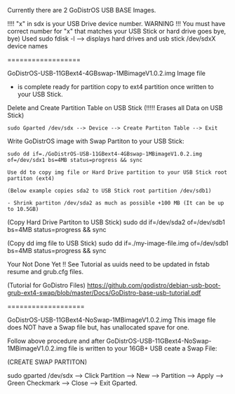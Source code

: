 Currently there are 2 GoDistrOS USB BASE Images.

!!!! "x" in sdx is your USB Drive device number. 
WARNING !!! You must have correct number for "x" that matches your USB Stick or hard drive goes bye, bye)
   Used sudo fdisk -l  --> displays hard drives and usb stick /dev/sdxX device names
   
==================

GoDistrOS-USB-11GBext4-4GBswap-1MBimageV1.0.2.img  Image file 
  - is complete ready for partition copy to ext4 partition once written to your USB Stick.

  Delete and Create Partition Table on USB Stick (!!!!! Erases all Data on USB Stick)
  
    sudo Gparted /dev/sdx --> Device --> Create Partiton Table --> Exit
  
  Write GoDistrOS image with Swap Partiton to your USB Stick:
  
    sudo dd if=./GoDistrOS-USB-11GBext4-4GBswap-1MBimageV1.0.2.img of=/dev/sdx1 bs=4MB status=progress && sync
    
    Use dd to copy img file or Hard Drive partition to your USB Stick root partiton (ext4) 
    
    (Below example copies sda2 to USB Stick root partition /dev/sdb1)
  
    - Shrink partiton /dev/sda2 as much as possible +100 MB (It can be up to 10.5GB)
    
  (Copy Hard Drive Partiton to USB Stick)
    sudo dd if=/dev/sda2 of=/dev/sdb1 bs=4MB status=progress && sync
    
  (Copy dd img file to USB Stick)
    sudo dd if=./my-image-file.img of=/dev/sdb1 bs=4MB status=progress && sync
    
  Your Not Done Yet !! See Tutorial as uuids need to be updated in fstab resume and grub.cfg files.
  
  (Tutorial for GoDistro Files)
  https://github.com/godistro/debian-usb-boot-grub-ext4-swap/blob/master/Docs/GoDistro-base-usb-tutorial.pdf
  
===================
  
GoDistrOS-USB-11GBext4-NoSwap-1MBimageV1.0.2.img  This image file does NOT have a Swap file but, has unallocated spave for one.

Follow above procedure and after GoDistrOS-USB-11GBext4-NoSwap-1MBimageV1.0.2.img file is written to your 16GB+ USB ceate a Swap File:

(CREATE SWAP PARTITON)

  sudo gparted /dev/sdx  --> Click Partition --> New --> Partition --> Apply --> Green Checkmark --> Close --> Exit Gparted.
  
  


 
